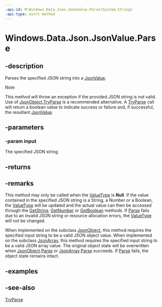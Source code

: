 ```yaml
---
-api-id: M:Windows.Data.Json.JsonValue.Parse(System.String)
-api-type: winrt method
---
```


<!-- Method syntax
public Windows.Data.Json.JsonValue Parse(System.String input)
-->

# Windows.Data.Json.JsonValue.Parse

## -description
Parses the specified JSON string into a [JsonValue](jsonvalue.md).

> [!NOTE]
> This method will throw an exception if the provided JSON string is not valid. Use of [JsonObject.TryParse](jsonobject_tryparse_1919547471.md) is a recommended alternative. A [TryParse](jsonvalue_tryparse_1449496227.md) call will return a boolean value to indicate success or failure and, if successful, the resultant [JsonValue](jsonvalue.md).

## -parameters
### -param input
The specified JSON string.

## -returns


## -remarks
This method may only be called when the [ValueType](ijsonvalue_valuetype.md) is **Null**. If the value contained in the specified JSON string is a String, a Number or a Boolean, the [ValueType](ijsonvalue_valuetype.md) will be updated and the actual value can then be accessed through the [GetString](ijsonvalue_getstring_1001279800.md), [GetNumber](ijsonvalue_getnumber_1143516409.md) or [GetBoolean](ijsonvalue_getboolean_1304335680.md) methods. If [Parse](jsonvalue_parse_705027695.md) fails due to an invalid JSON string or resource allocation errors, the [ValueType](ijsonvalue_valuetype.md) will not be changed.

When implemented on the subclass [JsonObject](jsonobject_jsonobject.md), this method requires the specified input string to be a valid JSON object value. When implemented on the subclass [JsonArray](jsonarray_jsonarray.md), this method requires the specified input string to be a valid JSON array value. The original object state will be overwritten when [JsonObject](jsonobject_jsonobject.md).[Parse](jsonvalue_parse.md) or [JsonArray](jsonarray_jsonarray.md).[Parse](jsonvalue_parse.md) succeeds. If [Parse](jsonvalue_parse.md) fails, the object state remains intact.

## -examples

## -see-also
[TryParse](jsonvalue_tryparse.md)